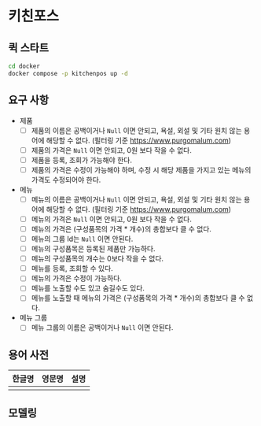 # 키친포스

## 퀵 스타트

```sh
cd docker
docker compose -p kitchenpos up -d
```

## 요구 사항

- 제품
  - [ ] 제품의 이름은 공백이거나 `Null` 이면 안되고, 욕설, 외설 및 기타 원치 않는 용어에 해당할 수 없다. (필터링 기준 https://www.purgomalum.com)
  - [ ] 제품의 가격은 `Null` 이면 안되고, 0원 보다 작을 수 없다.
  - [ ] 제품을 등록, 조회가 가능해야 한다.
  - [ ] 제품의 가격은 수정이 가능해야 하며, 수정 시 해당 제품을 가지고 있는 메뉴의 가격도 수정되어야 한다.
- 메뉴
  - [ ] 메뉴의 이름은 공백이거나 `Null` 이면 안되고, 욕설, 외설 및 기타 원치 않는 용어에 해당할 수 없다. (필터링 기준 https://www.purgomalum.com)
  - [ ] 메뉴의 가격은 `Null` 이면 안되고, 0원 보다 작을 수 없다.
  - [ ] 메뉴의 가격은 (구성품목의 가격 * 개수)의 총합보다 클 수 없다.
  - [ ] 메뉴의 그룹 Id는 `Null` 이면 안된다.
  - [ ] 메뉴의 구성품목은 등록된 제품만 가능하다.
  - [ ] 메뉴의 구성품목의 개수는 0보다 작을 수 없다.
  - [ ] 메뉴를 등록, 조회할 수 있다.
  - [ ] 메뉴의 가격은 수정이 가능하다.
  - [ ] 메뉴를 노출할 수도 있고 숨길수도 있다.
  - [ ] 메뉴를 노출할 때 메뉴의 가격은 (구성품목의 가격 * 개수)의 총합보다 클 수 없다.
- 메뉴 그룹
  - [ ] 메뉴 그룹의 이름은 공백이거나 `Null` 이면 안된다.

## 용어 사전

| 한글명 | 영문명 | 설명 |
| --- | --- | --- |
|  |  |  |

## 모델링
